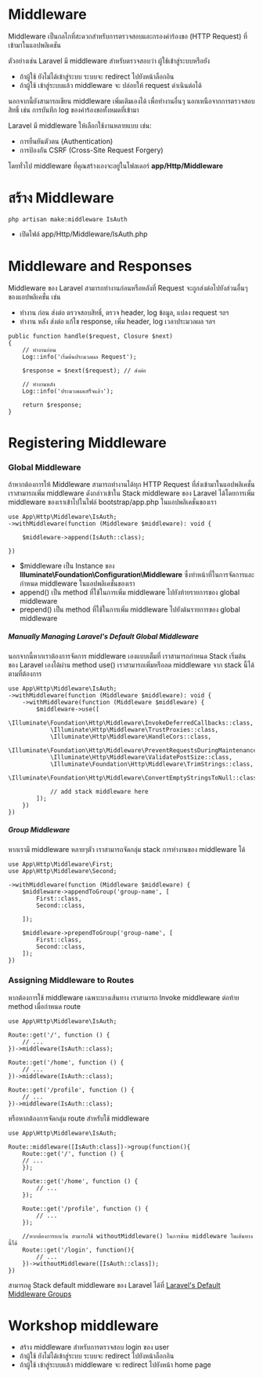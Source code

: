 # Middleware

Middleware เป็นกลไกที่สะดวกสำหรับการตรวจสอบและกรองคำร้องขอ (HTTP Request) ที่เข้ามาในแอปพลิเคชัน

ตัวอย่างเช่น Laravel มี middleware สำหรับตรวจสอบว่า ผู้ใช้เข้าสู่ระบบหรือยัง

- ถ้าผู้ใช้ ยังไม่ได้เข้าสู่ระบบ ระบบจะ redirect ไปยังหน้าล็อกอิน
- ถ้าผู้ใช้ เข้าสู่ระบบแล้ว middleware จะ ปล่อยให้ request ดำเนินต่อได้

นอกจากนี้ยังสามารถเขียน middleware เพิ่มเติมเองได้ เพื่อทำงานอื่นๆ นอกเหนือจากการตรวจสอบสิทธิ์ เช่น การบันทึก log ของคำร้องขอทั้งหมดที่เข้ามา

Laravel มี middleware ให้เลือกใช้งานหลายแบบ เช่น:

- การยืนยันตัวตน (Authentication)
- การป้องกัน CSRF (Cross-Site Request Forgery)

โดยทั่วไป middleware ที่คุณสร้างเองจะอยู่ในโฟลเดอร์ **app/Http/Middleware**

# สร้าง Middleware

```
php artisan make:middleware IsAuth
```

- เปิดไฟล์ app/Http/Middleware/IsAuth.php

# Middleware and Responses

Middleware ของ Laravel สามารถทำงานก่อนหรือหลังที่ Request จะถูกส่งต่อไปยังส่วนอื่นๆ ของแอปพลิเคชั่น เช่น

- ทำงาน ก่อน ส่งต่อ ตรวจสอบสิทธิ์, ตรวจ header, log ข้อมูล, แปลง request ฯลฯ
- ทำงาน หลัง ส่งต่อ แก้ไข response, เพิ่ม header, log เวลาประมวลผล ฯลฯ

```
public function handle($request, Closure $next)
{
    // ทำงานก่อน
    Log::info('เริ่มต้นประมวลผล Request');

    $response = $next($request); // ส่งต่อ

    // ทำงานหลัง
    Log::info('ประมวลผลเสร็จแล้ว');

    return $response;
}

```

# Registering Middleware

### Global Middleware

ถ้าหากต้องการให้ Middleware สามารถทำงานได้ทุก HTTP Request ที่ส่งเข้ามาในแอปพลิเคชั่น เราสามารถเพิ่ม middleware ดังกล่าวเข้าใน Stack middleware ของ Laravel ได้โดยการเพิ่ม middleware ของเราเข้าไปในไฟล์ bootstrap/app.php ในแอปพลิเคชั่นของเรา

```
use App\Http\Middleware\IsAuth;
->withMiddleware(function (Middleware $middleware): void {

    $middleware->append(IsAuth::class);

})
```

- $middleware เป็น Instance ของ **Illuminate\Foundation\Configuration\Middleware** ซึ่งทำหน้าที่ในการจัดการและกำหนด middleware ในแอปพลิเคชั่นของเรา
- append() เป็น method ที่ใช้ในการเพิ่ม middleware ไปยังท้ายรายการของ global middleware
- prepend() เป็น method ที่ใช้ในการเพิ่ม middleware ไปยังต้นรายการของ global middleware

##### Manually Managing Laravel's Default Global Middleware

นอกจากนี้หากเราต้องการจัดการ middleware เองแบบเต็มที่ เราสามารถกำหนด Stack เริ่มต้นของ Laravel เองได้ผ่าน method use() เราสามารถเพิ่มหรือลด middleware จาก stack นี้ได้ตามที่ต้องการ

```
use App\Http\Middleware\IsAuth;
->withMiddleware(function (Middleware $middleware): void {
    ->withMiddleware(function (Middleware $middleware) {
        $middleware->use([
            \Illuminate\Foundation\Http\Middleware\InvokeDeferredCallbacks::class,
            \Illuminate\Http\Middleware\TrustProxies::class,
            \Illuminate\Http\Middleware\HandleCors::class,
            \Illuminate\Foundation\Http\Middleware\PreventRequestsDuringMaintenance::class,
            \Illuminate\Http\Middleware\ValidatePostSize::class,
            \Illuminate\Foundation\Http\Middleware\TrimStrings::class,
            \Illuminate\Foundation\Http\Middleware\ConvertEmptyStringsToNull::class,

            // add stack middleware here
        ]);
    })
})
```

##### Group Middleware

หากเรามี middleware หลายๆตัว เราสามารถจัดกลุ่ม stack การทำงานของ middleware ได้

```
use App\Http\Middleware\First;
use App\Http\Middleware\Second;

->withMiddleware(function (Middleware $middleware) {
    $middleware->appendToGroup('group-name', [
        First::class,
        Second::class,

    ]);

    $middleware->prependToGroup('group-name', [
        First::class,
        Second::class,
    ]);
})
```

### Assigning Middleware to Routes

หากต้องการใช้ middleware เฉพาะบางเส้นทาง เราสามารถ Invoke middleware ต่อท้าย method เมื่อกำหนด route

```
use App\Http\Middleware\IsAuth;

Route::get('/', function () {
    // ...
})->middleware(IsAuth::class);

Route::get('/home', function () {
    // ...
})->middleware(IsAuth::class);

Route::get('/profile', function () {
    // ...
})->middleware(IsAuth::class);
```

หรือหากต้องการจัดกลุ่ม route สำหรับใช้ middleware

```
use App\Http\Middleware\IsAuth;

Route::middleware([IsAuth:class])->group(function(){
    Route::get('/', function () {
    // ...
    });

    Route::get('/home', function () {
        // ...
    });

    Route::get('/profile', function () {
        // ...
    });

    //หากต้องการยกเว้น สามารถใช้ withoutMiddleware() ในการข้าม middleware ในเส้นทางนี้ได้
    Route::get('/login', function(){
        // ...
    })->withoutMiddleware([IsAuth::class]);
})
```

สามารถดู Stack default middleware ของ Laravel ได้ที่ [Laravel's Default Middleware Groups](https://laravel.com/docs/12.x/middleware#laravels-default-middleware-groups)

# Workshop middleware

- สร้าง middleware สำหรับการตรวจสอบ login ของ user
- ถ้าผู้ใช้ ยังไม่ได้เข้าสู่ระบบ ระบบจะ redirect ไปยังหน้าล็อกอิน
- ถ้าผู้ใช้ เข้าสู่ระบบแล้ว middleware จะ redirect ไปยังหน้า home page

